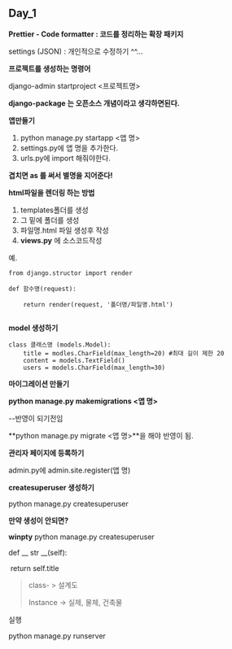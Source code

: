 ## Day_1

**Prettier - Code formatter : 코드를 정리하는 확장 패키지**

settings (JSON) : 개인적으로 수정하기 ^^...



**프로젝트를 생성하는 명령어**

django-admin startproject <프로젝트명>



**django-package 는 오픈소스 개념이라고 생각하면된다.**



**앱만들기**

1. python manage.py startapp <앱 명>
2. settings.py에 앱 명을 추가한다.
3. urls.py에 import 해줘야한다.



**겹치면 as 를 써서 별명을 지어준다!**



**html파일을 렌더링 하는 방법**

1. templates폴더를 생성
2. 그 밑에 폴더를 생성
3. 파일명.html 파일 생성후 작성
4. **views.py** 에 소스코드작성

예.

```
from django.structor import render

def 함수명(request):

	return render(request, '폴더명/파일명.html')


```



**model 생성하기**

```
class 클래스명 (models.Model):
	title = modles.CharField(max_length=20) #최대 길이 제한 20
	content = models.TextField()
	users = models.CharField(max_length=30)
```



**마이그레이션 만들기**

**python manage.py makemigrations <앱 명>**

--반영이 되기전임

**python manage.py migrate <앱 명>**을 해야 반영이 됨.



**관리자 페이지에 등록하기**

admin.py에  admin.site.register(앱 명)



**createsuperuser 생성하기**

python manage.py createsuperuser



**만약 생성이 안되면?**

**winpty** python manage.py createsuperuser



def __ str __(self):

​	return self.title



> class- > 설계도 
>
> Instance ->  실제, 물체, 건축물



실행

python manage.py runserver 


